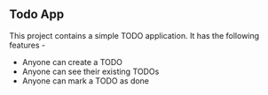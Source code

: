 ## Todo App

This project contains a simple TODO application.
It has the following features - 

- Anyone can create a TODO
- Anyone can see their existing TODOs
- Anyone can mark a TODO as done 